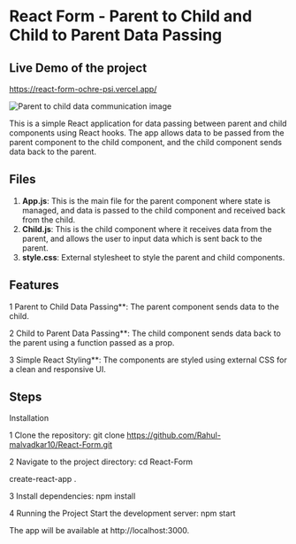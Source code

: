 # React Form - Parent to Child and Child to Parent Data Passing

## Live Demo of the project
https://react-form-ochre-psi.vercel.app/

![Parent to child data communication image](https://github.com/user-attachments/assets/ca69ab4a-7f12-460a-8442-835918555cc1)


This is a simple React application for data passing between parent and child components using React hooks. The app allows data to be passed from the parent component to the child component, and the child component sends data back to the parent.


## Files

1. **App.js**: This is the main file for the parent component where state is managed, and data is passed to the child component and received back from the child.
2. **Child.js**: This is the child component where it receives data from the parent, and allows the user to input data which is sent back to the parent.
3. **style.css**: External stylesheet to style the parent and child components.
   
## Features

1 Parent to Child Data Passing**: The parent component sends data to the child.

2 Child to Parent Data Passing**: The child component sends data back to the parent using a function passed as a prop.

3 Simple React Styling**: The components are styled using external CSS for a clean and responsive UI.


## Steps

Installation 

1 Clone the repository: git clone https://github.com/Rahul-malvadkar10/React-Form.git

2 Navigate to the project directory: cd React-Form

   create-react-app .

3 Install dependencies: npm install

4 Running the Project Start the development server: npm start

The app will be available at http://localhost:3000.

